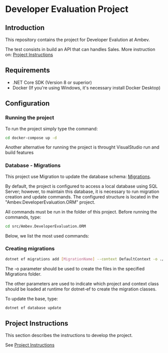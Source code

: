﻿# Developer Evaluation Project

## Introduction 

This repository contains the project for Developer Evalution at Ambev. 

The test consists in build an API that can handles Sales. More instruction on: [Project Instructions](/.doc/instructions.md)

## Requirements

- .NET Core SDK (Version 8 or superior)
- Docker (If you're using Windows, it's necessary install Docker Desktop)

## Configuration

### Running the project

To run the project simply type the command: 

```bash
cd docker-compose up -d
```

Another alternative for running the project is throught VisualStudio run and build features

### Database - Migrations

This project use Migration to update the database schema: [Migrations](https://docs.microsoft.com/pt-br/ef/core/managing-schemas/migrations/?tabs=dotnet-core-cli).

By default, the project is configured to access a local database using SQL Server; 
however, to maintain this database, it is necessary to run migration creation and update commands. 
The configured structure is located in the "Ambev.DeveloperEvaluation.ORM" project. 

All commands must be run in the folder of this project. Before running the commands, type:

```bash
cd src/Ambev.DeveloperEvaluation.ORM
```

Below, we list the most used commands:

### Creating migrations

```bash
dotnet ef migrations add [MigrationName] --context DefaultContext -o ./Migrations
```

The -o parameter should be used to create the files in the specified Migrations folder.

The other parameters are used to indicate which project and context class should be loaded at runtime for dotnet-ef to create the migration classes.

To update the base, type:

```bash
dotnet ef database update
```

## Project Instructions

This section describes the instructions to develop the project. 

See [Project Instructions](/.doc/instructions.md)